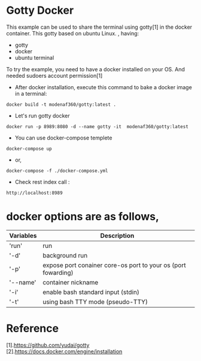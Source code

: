 Gotty Docker
===

This example can be used to share the terminal using gotty[1] in the docker container.
This gotty based on ubuntu Linux.
, having:

- gotty
- docker
- ubuntu terminal

 
To try the example, you need to have a docker installed on your OS. And needed sudoers account permission[1]


* After docker installation, execute this command to bake a docker image in a terminal:
```console
docker build -t modenaf360/gotty:latest .
```

* Let's run gotty docker
```console
docker run -p 8989:8080 -d --name gotty -it  modenaf360/gotty:latest
```

* You can use docker-compose templete
```console
docker-compose up
```

* or,
```console
docker-compose -f ./docker-compose.yml
```

* Check rest index call :
```console
http://localhost:8989
```


# docker options are as follows,

|Variables      |Description                                                   |
|---------------|--------------------------------------------------------------|
|'run'          |run                                                           |  
|'-d'           |background run                                                | 
|'-p'           |expose port conainer core-os port to your os (port fowarding) |
|'--name'       |container nickname                                            |
|'-i'           |enable bash standard input (stdin)                            |
|'-t'           |using bash TTY mode (pseudo-TTY)                              |


# Reference
[1].https://github.com/yudai/gotty  
[2].https://docs.docker.com/engine/installation

